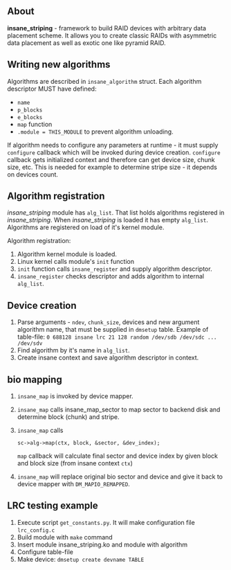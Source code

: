 About
-----

**insane_striping** - framework to build RAID devices with arbitrary data placement
scheme. It allows you to create classic RAIDs with asymmetric data placement as
well as exotic one like pyramid RAID.

Writing new algorithms
----------------------

Algorithms are described in `insane_algorithm` struct. 
Each algorithm descriptor MUST have defined:

 * `name`
 * `p_blocks`
 * `e_blocks`
 * `map` function
 * `.module = THIS_MODULE` to prevent algorithm unloading.

If algorithm needs to configure any parameters at runtime - it must supply
`configure` callback which will be invoked during device creation. `configure`
callback gets initialized context and therefore can get device size, chunk
size, etc. This is needed for example to determine stripe size - it depends
on devices count.

Algorithm registration
----------------------

_insane\_striping_ module has `alg_list`. That list holds algorithms registered in
_insane\_striping_. When _insane\_striping_ is loaded it has empty
`alg_list`. Algorithms are registered on load of it's kernel module.

Algorithm registration:

1. Algorithm kernel module is loaded.
1. Linux kernel calls module's `init` function
1. `init` function calls `insane_register` and supply algorithm descriptor.
1. `insane_register` checks descriptor and adds algorithm to internal `alg_list`.

Device creation
---------------

1. Parse arguments - `ndev`, `chunk_size`, devices and new argument algorithm
   name, that must be supplied in `dmsetup` table.
   Example of table-file: `0 688128 insane lrc 21 128 random /dev/sdb /dev/sdc ... /dev/sdv`
2. Find algorithm by it's name in `alg_list`.
3. Create insane context and save algorithm descriptor in context.

bio mapping
-----------

1. `insane_map` is invoked by device mapper.
2. `insane_map` calls insane_map_sector to map sector to backend disk and
   determine block (chunk) and stripe.
3. `insane_map` calls 

       sc->alg->map(ctx, block, &sector, &dev_index);

   `map` callback will calculate final sector and device index by given block
   and block size (from insane context `ctx`)

4. `insane_map` will replace original bio sector and device and give it back to
   device mapper with `DM_MAPIO_REMAPPED`.

LRC testing example
-------------------

1. Execute script `get_constants.py`. It will make configuration file `lrc_config.c`
2. Build module with `make` command
3. Insert module insane_striping.ko and module with algorithm
4. Configure table-file
5. Make device: `dmsetup create devname TABLE` 
